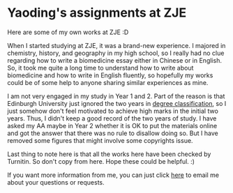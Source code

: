 # Yaoding's assignments at ZJE

Here are some of my own works at ZJE :D

When I started studying at ZJE, it was a brand-new experience. I majored in chemistry, history, and geography in my high school, so I really had no clue regarding how to write a biomedicine essay either in Chinese or in English. So, it took me quite a long time to understand how to write about biomedicine and how to write in English fluently, so hopefully my works could be of some help to anyone sharing similar experiences as mine. 

I am not very engaged in my study in Year 1 and 2. Part of the reason is that Edinburgh University just ignored the two years in [degree classification](https://www.ed.ac.uk/academic-services/students/assessment/degree-classification), so I just somehow don't feel motivated to achieve high marks in the initial two years. Thus, I didn't keep a good record of the two years of study. I have asked my AA maybe in Year 2 whether it is OK to put the materials online and got the answer that there was no rule to disallow doing so. But I have removed some figures that might involve some copyrights issue.

Last thing to note here is that all the works here have been checked by Turnitin. So don't copy from here. Hope these could be helpful. :)

If you want more information from me, you can just click [here](mailto://study@ydchen.cn) to email me about your questions or requests.
